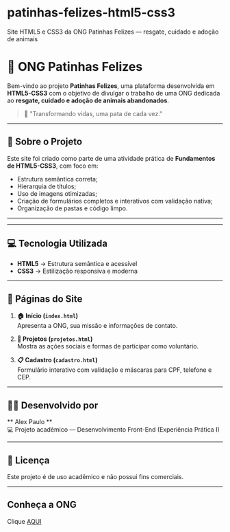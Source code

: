 # patinhas-felizes-html5-css3
Site HTML5 e CSS3 da ONG Patinhas Felizes — resgate, cuidado e adoção de animais
# 🐾 ONG Patinhas Felizes

Bem-vindo ao projeto **Patinhas Felizes**, uma plataforma desenvolvida em **HTML5-CSS3** com o objetivo de divulgar o trabalho de uma ONG dedicada ao **resgate, cuidado e adoção de animais abandonados**.

> 💛 "Transformando vidas, uma pata de cada vez."

---

## 📖 Sobre o Projeto

Este site foi criado como parte de uma atividade prática de **Fundamentos de HTML5-CSS3**, com foco em:
- Estrutura semântica correta;
- Hierarquia de títulos;
- Uso de imagens otimizadas;
- Criação de formulários completos e interativos com validação nativa;
- Organização de pastas e código limpo.

---


---

## 💻 Tecnologia Utilizada

- **HTML5** → Estrutura semântica e acessível
- **CSS3** → Estilização responsiva e moderna

---

## 📸 Páginas do Site

1. **🏠 Início (`index.html`)**  
   Apresenta a ONG, sua missão e informações de contato.

2. **💚 Projetos (`projetos.html`)**  
   Mostra as ações sociais e formas de participar como voluntário.

3. **📋 Cadastro (`cadastro.html`)**  
   Formulário interativo com validação e máscaras para CPF, telefone e CEP.

---
## 👩‍💻 Desenvolvido por

** Alex Paulo **  
💻 Projeto acadêmico — Desenvolvimento Front-End (Experiência Prática I)

---

## 🧾 Licença

Este projeto é de uso acadêmico e não possui fins comerciais.

---
## Conheça a ONG
Clique [ AQUI ]( https://alex-paulo.github.io/patinhas-felizes-html5/ )



